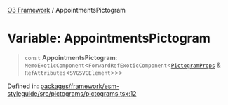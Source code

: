 [O3 Framework](../API.md) / AppointmentsPictogram

# Variable: AppointmentsPictogram

> `const` **AppointmentsPictogram**: `MemoExoticComponent`\<`ForwardRefExoticComponent`\<[`PictogramProps`](../type-aliases/PictogramProps.md) & `RefAttributes`\<`SVGSVGElement`\>\>\>

Defined in: [packages/framework/esm-styleguide/src/pictograms/pictograms.tsx:12](https://github.com/habeshabro/openmrs-esm-core/blob/main/packages/framework/esm-styleguide/src/pictograms/pictograms.tsx#L12)
